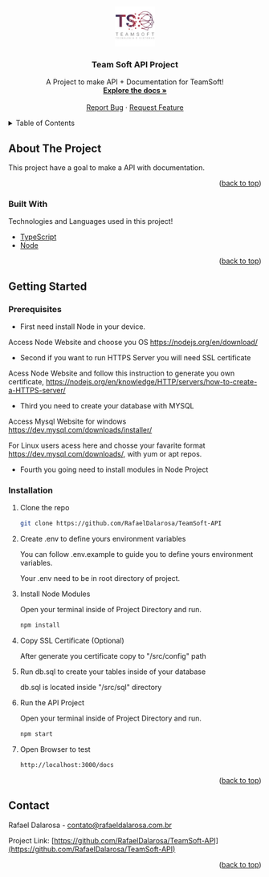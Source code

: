<div id="top"></div>

<!-- PROJECT LOGO -->
<br />
<div align="center">
  <a href="https://github.com/RafaelDalarosa/TeamSoft-API">
    <img src="images/logo.png" alt="Logo" width="80" height="80">
  </a>

  <h3 align="center">Team Soft API Project</h3>

  <p align="center">
    A Project to make API + Documentation for TeamSoft!
    <br />
    <a href="https://github.com/RafaelDalarosa/TeamSoft-API"><strong>Explore the docs »</strong></a>
    <br />
    <br />
    <a href="https://github.com/RafaelDalarosa/TeamSoft-API/issues">Report Bug</a>
    ·
    <a href="https://github.com/RafaelDalarosa/TeamSoft-API/issues">Request Feature</a>
  </p>
</div>



<!-- TABLE OF CONTENTS -->
<details>
  <summary>Table of Contents</summary>
  <ol>
    <li>
      <a href="#about-the-project">About The Project</a>
      <ul>
        <li><a href="#built-with">Built With</a></li>
      </ul>
    </li>
    <li>
      <a href="#getting-started">Getting Started</a>
      <ul>
        <li><a href="#prerequisites">Prerequisites</a></li>
        <li><a href="#installation">Installation</a></li>
      </ul>
    </li>
    <li><a href="#contact">Contact</a></li>
  </ol>
</details>



<!-- ABOUT THE PROJECT -->
## About The Project

This project have a goal to make a API with documentation.

<p align="right">(<a href="#top">back to top</a>)</p>



### Built With

Technologies and Languages used in this project!

* [TypeScript](https://www.typescriptlang.org/)
* [Node](https://nodejs.org/en/)

<p align="right">(<a href="#top">back to top</a>)</p>



<!-- GETTING STARTED -->
## Getting Started

### Prerequisites

- First need install Node in your device.

Access Node Website and choose you OS https://nodejs.org/en/download/

- Second if you want to run HTTPS Server you will need SSL certificate

Acess Node Website and follow this instruction to generate you own certificate,
https://nodejs.org/en/knowledge/HTTP/servers/how-to-create-a-HTTPS-server/

- Third you need to create your database with MYSQL

Access Mysql Website for windows https://dev.mysql.com/downloads/installer/

For Linux users acess here and chosse your favarite format https://dev.mysql.com/downloads/,
with yum or apt repos.

- Fourth you going need to install modules in Node Project

### Installation

1. Clone the repo

   ```sh
   git clone https://github.com/RafaelDalarosa/TeamSoft-API
   ```
2. Create .env to define yours environment variables
   
   You can follow .env.example to guide you to define yours environment variables.

   Your .env need to be in root directory of project.

3.  Install Node Modules

    Open your terminal inside of Project Directory and run.

    ```sh
    npm install
    ```
4. Copy SSL Certificate (Optional)

   After generate you certificate copy to "/src/config" path

5. Run db.sql to create your tables inside of your database

   db.sql is located inside "/src/sql" directory

6. Run the API Project

    Open your terminal inside of Project Directory and run.

   ```sh
   npm start
   ```

7. Open Browser to test

   ```sh
   http://localhost:3000/docs
   ```


<p align="right">(<a href="#top">back to top</a>)</p>

<!-- CONTACT -->
## Contact

Rafael Dalarosa - contato@rafaeldalarosa.com.br

Project Link: [https://github.com/RafaelDalarosa/TeamSoft-API](https://github.com/RafaelDalarosa/TeamSoft-API)

<p align="right">(<a href="#top">back to top</a>)</p>

